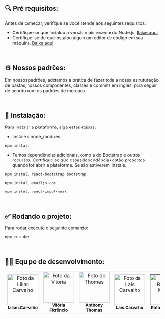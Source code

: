 <h2> 🔍 Pré requisitos:</h2>
   <p>
      Antes de começar, verifique se você atende aos seguintes requisitos:
   </p>

- Certifique-se que instalou a versão mais recente do Node.js.  [Baixe aqui](https://nodejs.org/en)
- Certifique-se de que instalou algum um editor de código em sua máquina. [Baixe aqui](https://code.visualstudio.com/)
<br/>

<h2> ⚙️ Nossos padrões:</h2>
   <p>
      Em nossos padrões, adotamos a prática de fazer toda a nossa estruturação de pastas, nossos componentes, classes e commits em inglês, para seguir de acordo com os padrões de mercado.
   </p>
<br/>

<h2> 🚀 Instalação:</h2>
   <p>
      Para instalar a plataforma, siga estas etapas:
   </p>

- Instale o node_modules:
```
npm install
```
- Temos dependências adicionais, como a do Bootstrap e outros recursos. Certifique-se que essas dependências estão presentes quando for abrir a plataforma. Se não estiverem, instale.
```
npm install react-bootstrap bootstrap
```
```
npm install emailjs-com
```
```
npm install react-input-mask
```
<br/>

<h2> ✅ Rodando o projeto:</h2>
   <p>
      Para rodar, execute o seguinte comando:
   </p>
   
```
npm run dev
```
<br/>

<h2>🤝🏾 Equipe de desenvolvimento:</h2>

<table>
  <tr>
    <td align="center">
      <a href="https://github.com/Lilian-Carvalho25" title="Github Lilian">
        <img src="https://i.imgur.com/3dcOmX2.jpg" width="100px;" alt="Foto da Lilian Carvalho" /><br>
        <sub>
          <b>Lilian Carvalho</b>
        </sub>
      </a>
    </td>
     <td align="center">
      <a href="https://github.com/Vtoriaa" title="Github Vitoria">
        <img src="https://github.com/Vtoriaa.png" width="100px;" alt="Foto da Vitoria"/><br>
        <sub>
          <b>Vitória Florêncio</b>
        </sub>
      </a>
    </td>
         <td align="center">
      <a href="https://github.com/anthonythom" title="Github Thomas">
        <img src="https://github.com/anthonythom.png" width="100px;" alt="Foto do Thomas"/><br>
        <sub>
          <b>Anthony Thomas</b>
        </sub>
      </a>
    </td>
    <td align="center">
      <a href="https://github.com/Lais205" title="Github Lais">
        <img src="https://github.com/Lais205.png" width="100px;" alt="Foto da Lais Carvalho"/><br>
        <sub>
          <b>Lais Carvalho</b>
        </sub>
      </a>
    </td>
     <td align="center">
      <a href="" title="Github Rafaela">
        <img src=".png" width="100px;" alt="Foto Rafaela Moura"/><br>
        <sub>
          <b>Rafaela Moura</b>
        </sub>
      </a>
    </td>
     <td align="center">
      <a href="https://github.com/MarceloAggio" title="Github Fabrício">
        <img src="https://github.com/MarceloAggio.png" width="100px;" alt="Foto do Marcelo"/><br>
        <sub>
          <b>Marcelo Aggio</b>
        </sub>
      </a>
    </td>
     <td align="center">
      <a href="https://github.com/MatheusPassoss" title="Github Matheus">
        <img src="https://github.com/MatheusPassoss.png" width="100px;" alt="Foto do Matheus"/><br>
        <sub>
          <b>Matheus Passos</b>
        </sub>
      </a>
    </td>
         <td align="center">
      <a href="https://github.com/JoabeFerri" title="Github Joabe">
        <img src="https://github.com/JoabeFerri.png" width="100px;" alt="Foto do Joabe"/><br>
        <sub>
          <b>Joabe Ferri</b>
        </sub>
      </a>
    </td>
  </tr>
</table>
<br/>
